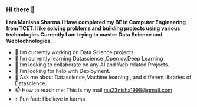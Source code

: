### Hi there 👋


**I am Manisha Sharma.I Have completed my BE in Computer Engineering from TCET.I like solving problems and building projects using various technologies.Currently I am trying to master Data Science and Webtechnologies.**

- 🔭 I’m currently working on Data Science projects.
- 🌱 I’m currently learning Datascience ,Open cv,Deep Learning
- 👯 I’m looking to collaborate on any AI and Web related Projects.
- 🤔 I’m looking for help with Deployment. 
- 💬 Ask me about Datascience,Machine learning , and different libraries of Datascience.
- 📫 How to reach me: This is my mail [ma23nisha1998@gmail.com](ma23nisha1998@gmail.com)
- ⚡ Fun fact: I believe in karma.

